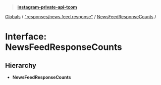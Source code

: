 > **[instagram-private-api-tcom](../README.md)**

[Globals](../README.md) / ["responses/news.feed.response"](../modules/_responses_news_feed_response_.md) / [NewsFeedResponseCounts](_responses_news_feed_response_.newsfeedresponsecounts.md) /

# Interface: NewsFeedResponseCounts

## Hierarchy

* **NewsFeedResponseCounts**